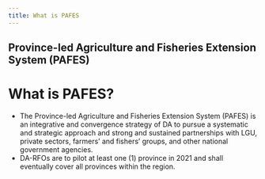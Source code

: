 ```yaml
---
title: What is PAFES
---
```


## Province-led Agriculture and Fisheries Extension System (PAFES)

# What is PAFES?


 - The Province-led Agriculture and Fisheries Extension System (PAFES) is an integrative and convergence strategy of DA to pursue a systematic and strategic approach and strong and sustained partnerships with LGU, private sectors, farmers’ and fishers’ groups, and other national government agencies.
 - DA-RFOs are to pilot at least one (1) province in 2021 and shall eventually cover all provinces within the region.
